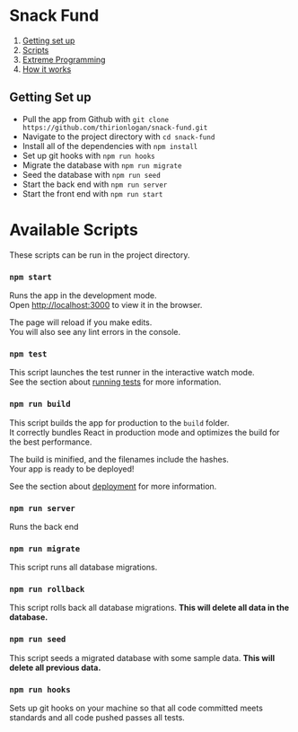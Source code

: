 # Snack Fund

1. [Getting set up](#getting-set-up)
1. [Scripts](#available-scripts)
1. [Extreme Programming](/docs/XP.md)
1. [How it works](/docs/How_it_works.md)

## Getting Set up

- Pull the app from Github with `git clone https://github.com/thirionlogan/snack-fund.git`
- Navigate to the project directory with `cd snack-fund`
- Install all of the dependencies with `npm install`
- Set up git hooks with `npm run hooks`
- Migrate the database with `npm run migrate`
- Seed the database with `npm run seed`
- Start the back end with `npm run server`
- Start the front end with `npm run start`

# Available Scripts

These scripts can be run in the project directory.

### `npm start`

Runs the app in the development mode.\
Open [http://localhost:3000](http://localhost:3000) to view it in the browser.

The page will reload if you make edits.\
You will also see any lint errors in the console.

### `npm test`

This script launches the test runner in the interactive watch mode.\
See the section about [running tests](https://facebook.github.io/create-react-app/docs/running-tests) for more information.

### `npm run build`

This script builds the app for production to the `build` folder.\
It correctly bundles React in production mode and optimizes the build for the best performance.

The build is minified, and the filenames include the hashes.\
Your app is ready to be deployed!

See the section about [deployment](https://facebook.github.io/create-react-app/docs/deployment) for more information.

### `npm run server`

Runs the back end

### `npm run migrate`

This script runs all database migrations.

### `npm run rollback`

This script rolls back all database migrations. **This will delete all data in the database.**

### `npm run seed`

This script seeds a migrated database with some sample data. **This will delete all previous data.**

### `npm run hooks`

Sets up git hooks on your machine so that all code committed meets standards and all code pushed passes all tests.
